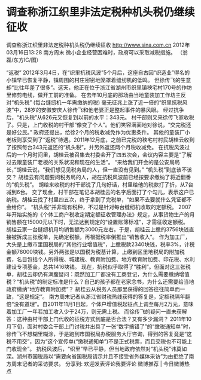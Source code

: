 # 调查称浙江织里非法定税种机头税仍继续征收

调查称浙江织里非法定税种机头税仍继续征收
http://www.sina.com.cn  2012年03月16日13:28  南方周末
微小企业经营困难时，政府可以采取减税措施。 （翁磊/东方IC/图）

“返税”
2012年3月4日，在“织里抗税风波”5个月后，这座自古因“织造业”得名的小镇早已恢复平静，镇周围的村庄密密地笼罩着缝纫机的低鸣。
但徐传飞的生意却“比往年差了很多”。这天，他正在位于浙江省湖州市织里镇秧宅村170号的作坊里修剪电线，做开工前的准备。
在去年10月底的那场由当地童装加工作坊主反对“机头税”
(每台缝纫机一年需缴纳的税)
毫无征兆上涨了近一倍的“织里抗税风波”中，28岁的安徽安庆人徐传飞和他老婆正是整起事件的暴风眼。
经过抗争后，“机头税”从626元又恢复到以前的水平：343元。
村干部则又来徐传飞家收税了。只是，上门收税的村干部“像变了个人”。他们笑容满面地对徐说，“交完税还是好公民。”
政府还提出，给徐2个月的税收减免作为优惠条件。
其他的童装厂小老板则享受到了“返税”待遇。2011年12月底，之前已完税的秧宅村村民胡桂云收到了按照每台343元返还的“机头税”，并另外返还两个月税收减免。
在抗税风波过后的一个月时间里，胡桂云被召集去村委会开了四五次会，会议内容主要是“了解过去跟童装厂老板的关系状况和现在的生活”。
“来给我们开会的是公安局局长，”胡桂云说，“我们想见见税务局的人，但一直没有见到。”
“机头税”到底该不该交？
胡桂云有问题要问税务局的人，胡在抗税风波前已经按要求缴纳了将近翻番的“机头税”。
胡给来收税的村干部说了几句好话，村里给他的税款打了折，从7台减到6台。
交了现金，村干部在笔记本胡桂云的名字后面打了个勾儿，表示这户已纳税。胡桂云找了村里四五次，终于拿到了完税单，“如果不去要就什么凭证都不会给你”。
“机头税”并非现有税种，不过是针对每台缝纫机收取的定额税。
2007年开始实施的《个体工商户税收定期定额征收管理办法》规定，从事货物生产的月销售额在15000元以下时，无法达到规定的“设置账簿标准”，才需征收定额税。
胡桂云家一台缝纫机月均销售额为3000元左右。于是，胡桂云上缴的3756块钱直接被拆成三张税单，先确定税额，再根据税率倒推出“销售收入”。
作为加工厂，大头是上缴市里国税局的“其他行业增值税”，上缴税款2340块钱，税率3%，计税金额78000块钱。另外两张是以国税为税基计算，上缴到区里地税局的附加税费，名目包括个人所得税、城建税、教育附加费、地方教育附加费、印花税、水利建设专项基金，总共1416块钱。
现在，抗税似乎取得了“胜利”。但面对这三张税单，胡桂云却仍有满腹疑问：既然加工厂都没有工商登记，为什么需要缴纳增值税？“机头税”的制定标准是什么？自己的孩子都在老家念书，为什么还需要给当地政府缴纳“地方教育附加费”？
胡桂云从税务人员那里获得的回答往往简单而一致，“这是规定”。
南方周末记者从浙江省财税热线获得的答复是，定额税隔年翻倍“没有道理”。自2011年11月1日起，个体户增值税起征点上调至每月2万元，意味着加工厂一年若加工收入少于24万，则无需上税。
而徐传飞的疑问一直未获解答：这种由村干部上门代收的征税方式到底是否合法？又有多少漏洞？
2011年10月下旬，面对村委会干部上门讨税并出具了一张“数字搞错了”的“缴税通知单”时，徐传飞不想糊里糊涂，于是跑到市国税局办税服务大厅咨询，得到的答复竟是“这税不用交”，因为“这个宣传单(“缴税通知单”)不是正式税票，而且交税也不可能上门收现金”。
抗税风波后，“织里”早已平静，但当地政府依然对“机头税”讳莫如深。湖州市国税局以“需要向省国税局请示并且不接受省外媒体采访”为由拒绝了南方周末记者的采访要求。
分享到: 欢迎发表评论我要评论
微博推荐 | 今日微博热点

